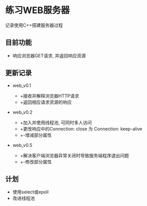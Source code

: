 # 练习WEB服务器
记录使用C++搭建服务器过程

## 目前功能
* 响应浏览器GET请求, 并返回响应资源

## 更新记录
* web_v0.1
  * +接收并解释浏览器HTTP请求
  * +返回相应请求资源的响应
  
* web_v0.2 
  * +加入并使用线程池, 可同时多人访问
  * +更改响应中的Connection: close 为 Connection: keep-alive
  * +-增减部分属性

* web_v0.5
  * +解决客户端浏览器异常关闭时导致服务端程序退出问题
  * +-修改部分属性


## 计划
* 使用select或epoll
* 改进线程池

